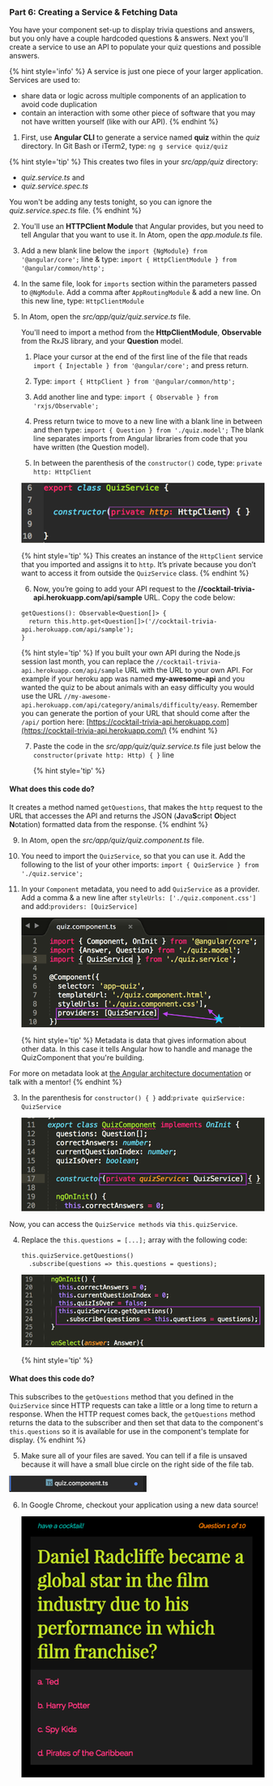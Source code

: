 ### Part 6: Creating a Service & Fetching Data

You have your component set-up to display trivia questions and answers, but you only have a couple hardcoded questions & answers. Next you'll create a service to use an API to populate your quiz questions and possible answers.

{% hint style='info' %}
A service is just one piece of your larger application. Services are used to:
* share data or logic across multiple components of an application to avoid code duplication
* contain an interaction with some other piece of software that you may not have written yourself (like with our API).
{% endhint %}

1. First, use **Angular CLI** to generate a service named **quiz** within the _quiz_ directory. In Git Bash or iTerm2, type: `ng g service quiz/quiz`

  {% hint style='tip' %}
This creates two files in your _src/app/quiz_ directory:
  * _quiz.service.ts_ and
  * _quiz.service.spec.ts_

You won't be adding any tests tonight, so you can ignore the _quiz.service.spec.ts_ file.
  {% endhint %}

2. You'll use an **HTTPClient Module** that Angular provides, but you need to tell Angular that you want to use it. In Atom, open the _app.module.ts_ file.

  1. Add a new blank line below the `import {NgModule} from '@angular/core';` line & type:
  `import { HttpClientModule } from '@angular/common/http';`

  2. In the same file, look for `imports` section within the parameters passed to `@NgModule`. Add a comma after `AppRoutingModule` & add a new line. On this new line, type: `HttpClientModule`

2.  In Atom, open the _src/app/quiz/quiz.service.ts_ file.

    You'll need to import a method from the **HttpClientModule**, **Observable** from the RxJS library, and your **Question** model.

    1. Place your cursor at the end of the first line of the file that reads `import { Injectable } from '@angular/core';` and press return.

    2. Type: `import { HttpClient } from '@angular/common/http';`
    
    3. Add another line and type: `import { Observable } from 'rxjs/Observable';`
    
    4. Press return twice to move to a new line with a blank line in between and then type: `import { Question } from './quiz.model';` The blank line separates imports from Angular libraries from code that you have written (the Question model).

    5. In between the parenthesis of the `constructor()` code, type: `private http: HttpClient`
    
      ![](/images/httpClient.png)

      {% hint style='tip' %}
This creates an instance of the `HttpClient` service that you imported and assigns it to `http`. It’s private because you don’t want to access it from outside the `QuizService` class.
      {% endhint %}

    6. Now, you’re going to add your API request to the **//cocktail-trivia-api.herokuapp.com/api/sample** URL. Copy the code below:

      ```
      getQuestions(): Observable<Question[]> { 
        return this.http.get<Question[]>('//cocktail-trivia-api.herokuapp.com/api/sample'); 
      }
      ```
      
      {% hint style='tip' %}
If you built your own API during the Node.js session last month, you can replace the `//cocktail-trivia-api.herokuapp.com/api/sample` URL with the URL to your own API.  For example if your heroku app was named **my-awesome-api** and you wanted the quiz to be about animals with an easy difficulty you would use the URL `//my-awesome-api.herokuapp.com/api/category/animals/difficulty/easy`.  Remember you can generate the portion of your URL that should come after the `/api/` portion here: [https://cocktail-trivia-api.herokuapp.com](https://cocktail-trivia-api.herokuapp.com/)
      {% endhint %}

    7. Paste the code in the _src/app/quiz/quiz.service.ts_ file just below the `constructor(private http: Http) { }` line

       {% hint style='tip' %}
#### What does this code do?
It creates a method named `getQuestions`, that makes the `http` request to the URL that accesses the API and returns the JSON (**J**ava**S**cript **O**bject **N**otation) formatted data from the response. 
       {% endhint %}

9.  In Atom, open the _src/app/quiz/quiz.component.ts_ file.

  1.  You need to import the `QuizService`, so that you can use it. Add the following to the list of your other imports: `import { QuizService } from './quiz.service';`

  2.  In your `Component` metadata, you need to add `QuizService` as a provider. Add a comma & a new line after `styleUrls: ['./quiz.component.css']` and add:`providers: [QuizService]`

      ![](/images/image22.png)
      
      {% hint style='tip' %}
Metadata is data that gives information about other data.  In this case it tells Angular how to handle and manage the QuizComponent that you're building.

For more on metadata look at [the Angular architecture documentation](https://angular.io/guide/architecture#metadata) or talk with a mentor!
       {% endhint %}

  3. In the parenthesis for `constructor() { }` add:`private quizService: QuizService`

      ![](/images/image48.png)

  Now, you can access the `QuizService methods` via `this.quizService`.

4.  Replace the `this.questions = [...];` array with the following code:
    ```
    this.quizService.getQuestions()
      .subscribe(questions => this.questions = questions);
    ```

    ![](/images/image13.png)

    {% hint style='tip' %}
#### What does this code do?
This subscribes to the `getQuestions` method that you defined in the `QuizService` since HTTP requests can take a little or a long time to return a response.  When the HTTP request comes back, the `getQuestions` method returns the data to the subscriber and then set that data to the component's `this.questions` so it is available for use in the component's template for display.
    {% endhint %}

5. Make sure all of your files are saved. You can tell if a file is unsaved because it will have a small blue circle on the right side of the file tab. 

  ![](/images/unsaved.png)
  
6. In Google Chrome, checkout your application using a new data source!

   ![](/images/finishedApp.png)  
